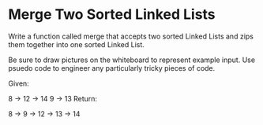 # Merge Two Sorted Linked Lists

Write a function called merge that accepts two sorted Linked Lists and zips them together into one sorted Linked List.

Be sure to draw pictures on the whiteboard to represent example input. Use psuedo code to engineer any particularly tricky pieces of code.

Given:

8 -> 12 -> 14
9 -> 13
Return:

8 -> 9 -> 12 -> 13 -> 14